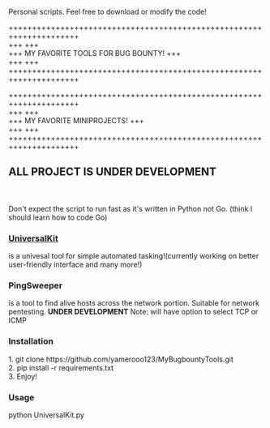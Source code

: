 Personal scripts. Feel free to download or modify the code!<br />

+++++++++++++++++++++++++++++++++++++++++++++++++++++++++++++++++++++<br />
+++                                                               +++<br />
+++               MY FAVORITE TOOLS FOR BUG BOUNTY!               +++<br />
+++                                                               +++<br />
+++++++++++++++++++++++++++++++++++++++++++++++++++++++++++++++++++++<br />







+++++++++++++++++++++++++++++++++++++++++++++++++++++++++++++++++++++<br />
+++                                                               +++<br />
+++               MY FAVORITE MINIPROJECTS!                       +++<br />
+++                                                               +++<br />
+++++++++++++++++++++++++++++++++++++++++++++++++++++++++++++++++++++<br />
<h2><b>ALL PROJECT IS UNDER DEVELOPMENT</b></h2><br />
<br />
Don't expect the script to run fast as it's written in Python not Go. (think I should learn how to code Go)
<br />
<u><h3>UniversalKit</h3></u>
is a univesal tool for simple automated tasking!(currently working on better user-friendly interface and many more!)<br />
<p><h3>PingSweeper</h3></p> is a tool to find alive hosts across the network portion. Suitable for network pentesting. <b>UNDER DEVELOPMENT</b> Note: will have option to select TCP or ICMP

<h3>Installation</h3>
1. git clone https://github.com/yamerooo123/MyBugbountyTools.git<br />
2. pip install -r requirements.txt<br />
3. Enjoy!<br />

<h3>Usage</h3>
python UniversalKit.py <br />


